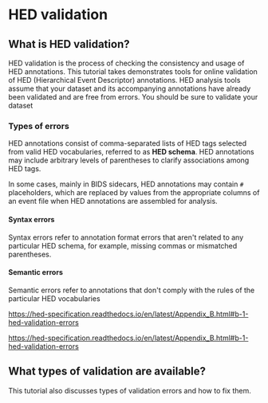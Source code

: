 # HED validation

## What is HED validation?

HED validation is the process of checking the consistency and usage of HED annotations.
This tutorial takes demonstrates tools for online validation of 
HED (Hierarchical Event Descriptor) annotations.
HED analysis tools assume that your dataset and its accompanying annotations have 
already been validated and are free from errors.
You should be sure to validate your dataset 

### Types of errors

HED annotations consist of comma-separated lists of HED tags selected from
valid HED vocabularies, referred to as **HED schema**.
HED annotations may include arbitrary levels of parentheses to clarify 
associations among HED tags.

In some cases, mainly in BIDS sidecars, HED annotations may contain `#` placeholders,
which are replaced by values from the appropriate columns of an event file when HED
annotations are assembled for analysis. 

#### Syntax errors

Syntax errors refer to annotation format errors that aren't related to any particular HED schema,
for example, missing commas or mismatched parentheses.

#### Semantic errors

Semantic errors refer to annotations that don't comply with the rules of the 
particular HED vocabularies

https://hed-specification.readthedocs.io/en/latest/Appendix_B.html#b-1-hed-validation-errors

https://hed-specification.readthedocs.io/en/latest/Appendix_B.html#b-1-hed-validation-errors

## What types of validation are available?
This tutorial also discusses types of validation errors and how
to fix them.
